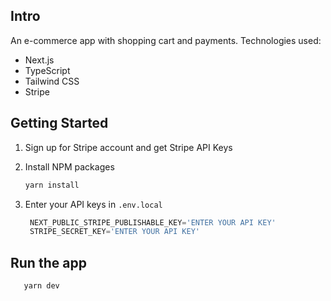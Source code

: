 
## Intro
An e-commerce app with shopping cart and payments. 
Technologies used: 
- Next.js
- TypeScript
- Tailwind CSS
- Stripe

## Getting Started

1. Sign up for Stripe account and get Stripe API Keys

2. Install NPM packages
   ```sh
   yarn install
   ```
3. Enter your API keys in `.env.local`
   ```js
    NEXT_PUBLIC_STRIPE_PUBLISHABLE_KEY='ENTER YOUR API KEY'
    STRIPE_SECRET_KEY='ENTER YOUR API KEY'
   ```
## Run the app
```sh
   yarn dev
   ```